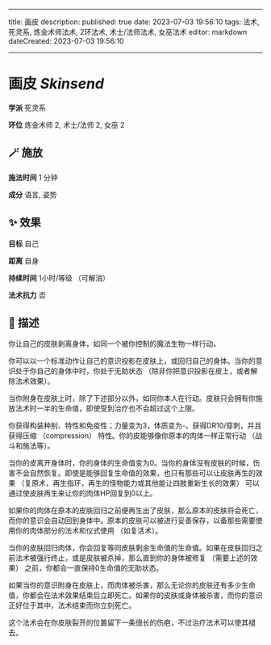 
---
title: 画皮
description: 
published: true
date: 2023-07-03 19:56:10
tags: 法术, 死灵系, 炼金术师法术, 2环法术, 术士/法师法术, 女巫法术
editor: markdown
dateCreated: 2023-07-03 19:56:10

---

# **画皮** *Skinsend*

**学派** 死灵系 

**环位** 炼金术师 2, 术士/法师 2, 女巫 2

## 🪄 施放

**施法时间** 1 分钟

**成分** 语言, 姿势

## ✨ 效果 

**目标** 自己 

**距离** 自身  

**持续时间** 1小时/等级 （可解消） 

**法术抗力** 否

## 📖 描述

你让自己的皮肤剥离身体，如同一个被你控制的魔法生物一样行动。

你可以以一个标准动作让自己的意识投影在皮肤上，或回归自己的身体。当你的意识处于你自己的身体中时，你处于无助状态 （除非你把意识投影在皮上，或者解除法术效果）。

当你附身在皮肤上时，除了下述部分以外，如同你本人在行动。皮肤只会拥有你施放法术时一半的生命值，即使受到治疗也不会超过这个上限。

你获得构装种别、特性和免疫性；力量变为3，体质变为-。获得DR10/穿刺，并且获得压缩 （compression） 特性。你的皮能够像你原本的肉体一样正常行动 （战斗和施法等）。

当你的皮离开身体时，你的身体的生命值变为0。当你的身体没有皮肤的时候，伤害不会自然恢复。即使是能够回复生命值的效果，也只有那些可以让皮肤再生的效果 （复原术，再生指环，再生的怪物能力或其他能让四肢重新生长的效果） 可以通过使皮肤再生来让你的肉体HP回复到0以上。

如果你的肉体在原本的皮肤回归之前便再生出了皮肤，那么原本的皮肤将会死亡，而你的意识会自动回到身体中。原本的皮肤可以被进行妥善保存，以备那些需要使用你的肉体部分的法术和仪式使用 （如复活术）。

当你的皮肤回归肉体，你会回复等同皮肤剩余生命值的生命值。如果在皮肤回归之前法术被强行终止，或是皮肤被杀掉，那么直到你的身体被修复 （需要上述的效果） 之前，你都会一直保持0生命值的无助状态。

如果当你的意识附身在皮肤上，而肉体被杀害，那么无论你的皮肤还有多少生命值，你都会在法术效果结束后立即死亡。如果你的皮肤或身体被杀害，而你的意识正好位于其中，法术结束而你立刻死亡。

这个法术会在你皮肤裂开的位置留下一条很长的伤疤，不过治疗法术可以使其褪去。
    